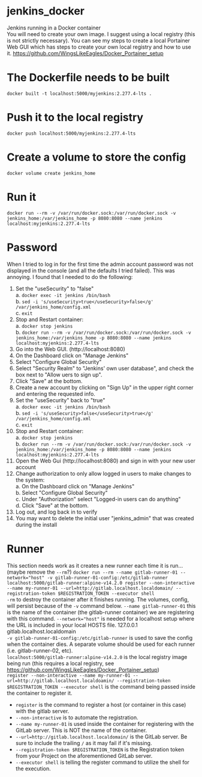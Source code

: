 # jenkins_docker
Jenkins running in a Docker container  
You will need to create your own image.  I suggest using a local registry (this is not strictly necessary).  You can see my steps to create a local Portainer Web GUI which has steps to create your own local registry and how to use it.  https://github.com/WingsLikeEagles/Docker_Portainer_setup  

# The Dockerfile needs to be built
`docker built -t localhost:5000/myjenkins:2.277.4-lts .`  

# Push it to the local registry
`docker push localhost:5000/myjenkins:2.277.4-lts`

# Create a volume to store the config
`docker volume create jenkins_home`

# Run it
`docker run --rm -v /var/run/docker.sock:/var/run/docker.sock -v jenkins_home:/var/jenkins_home -p 8080:8080 --name jenkins localhost:myjenkins:2.277.4-lts`

# Password
When I tried to log in for the first time the admin account password was not displayed in the console (and all the defaults I tried failed).  This was annoying.  I found that I needed to do the following:  
1. Set the "useSecurity" to "false"  
  a. `docker exec -it jenkins /bin/bash`  
  b. `sed -i 's/useSecurity>true</useSecurity>false</g' /var/jenkins_home/config.xml`  
  c. `exit`
2. Stop and Restart container:  
  a. `docker stop jenkins`  
  b. `docker run --rm -v /var/run/docker.sock:/var/run/docker.sock -v jenkins_home:/var/jenkins_home -p 8080:8080 --name jenkins localhost:myjenkins:2.277.4-lts`
3. Go into the Web GUI. (http://localhost:8080)
4. On the Dashboard click on "Manage Jenkins"
5. Select "Configure Global Security"
6. Select "Security Realm" to "Jenkins' own user database", and check the box next to "Allow uers to sign up".
7. Click "Save" at the bottom.
8. Create a new account by clicking on "Sign Up" in the upper right corner and entering the requested info.
9. Set the "useSecurity" back to "true"  
  a. `docker exec -it jenkins /bin/bash`  
  b. `sed -i 's/useSecurity>false</useSecurity>true</g' /var/jenkins_home/config.xml`   
  c. `exit`  
10. Stop and Restart container:  
  a. `docker stop jenkins`  
  b. `docker run --rm -v /var/run/docker.sock:/var/run/docker.sock -v jenkins_home:/var/jenkins_home -p 8080:8080 --name jenkins localhost:myjenkins:2.277.4-lts`  
11. Open the Web Gui (http://localhost:8080) and sign in with your new user account
12. Change authorization to only allow logged in users to make changes to the system:  
  a. On the Dashboard click on "Manage Jenkins"  
  b. Select "Configure Global Security"  
  c. Under "Authorization" select "Logged-in users can do anything"  
  d. Click "Save" at the bottom.  
13. Log out, and log back in to verify
14. You may want to delete the initial user "jenkins_admin" that was created during the install

# Runner  
This section needs work as it creates a new runner each time it is run... (maybe remove the `--rm`?)
`docker run --rm --name gitlab-runner-01 --network="host" -v gitlab-runner-01-config:/etc/gitlab-runner localhost:5000/gitlab-runner:alpine-v14.2.0 register --non-interactive --name my-runner-01 --url=http://gitlab.localhost.localdomain/ --registration-token $REGISTRATION_TOKEN --executor shell`  
`-rm` to destroy the container after it finishes running.  The volumes, config, will persist because of the `-v` command below.
`--name gitlab-runner-01` this is the name of the container (the gitlab-runner container) we are registering with this command.
`--network="host"` is needed for a localhost setup where the URL is included in your local HOSTS file.  127.0.0.1 gitlab.localhost.localdomain  
`-v gitlab-runner-01-config:/etc/gitlab-runner` is used to save the config when the container dies.  A separate volume should be used for each runner (i.e. gitlab-runner-02, etc).  
`localhost:5000/gitlab-runner:alpine-v14.2.0` is the local registry image being run (this requires a local registry, see https://github.com/WingsLikeEagles/Docker_Portainer_setup)  
`register --non-interactive --name my-runner-01 --url=http://gitlab.localhost.localdoamin/ --registration-token $REGISTRATION_TOKEN --executor shell` is the command being passed inside the container to register it.  
- `register` is the command to register a host (or container in this case) with the gitlab server.  
- `--non-interactive` is to automate the registration.  
- `--name my-runner-01` is used inside the container for registering with the GitLab server.  This is NOT the name of the container.  
- `--url=http://gitlab.localhost.localdomain/` is the GitLab server.  Be sure to include the trailing `/` as it may fail if it's missing.
- `--registration-token $REGISTRATION_TOKEN` is the Registration token from your Project on the aforementioned GitLab server.  
- `--executor shell` is telling the register command to utilize the shell for the execution.  
